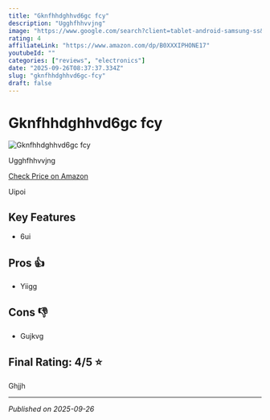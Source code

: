 ```yaml
---
title: "Gknfhhdghhvd6gc fcy"
description: "Ugghfhhvvjng"
image: "https://www.google.com/search?client=tablet-android-samsung-ss&sca_esv=e2652fd8ccfa33d1&sxsrf=AE3TifOIvi7qNpX9mRYeJbG75mfHt3F-WA:1758630106243&udm=2&fbs=AIIjpHxU7SXXniUZfeShr2fp4giZ1Y6MJ25_tmWITc7uy4KIeoJTKjrFjVxydQWqI2NcOhYPURIv2wPgv_w_sE_0Sc6QqqU7k8cSQndc5mTXCIWHa_uc-TjDJYRtLl-RKXlVOTL5mI-WiiglTJRFGvAEXXnfLCt0BkYsC0T-4-k-mSSl9LqZBVj0n-XtnANItk--Gvyv2TNedRXhVojzV4R3s6nqe8F-Yg&q=alamy&sa=X&ved=2ahUKEwjnm5jW7-6PAxVb9wIHHZWXLVMQtKgLegQIEhAB&biw=601&bih=1007&dpr=1.33"
rating: 4
affiliateLink: "https://www.amazon.com/dp/B0XXXIPHONE17"
youtubeId: ""
categories: ["reviews", "electronics"]
date: "2025-09-26T08:37:37.334Z"
slug: "gknfhhdghhvd6gc-fcy"
draft: false
---
```


# Gknfhhdghhvd6gc fcy

![Gknfhhdghhvd6gc fcy](https://www.google.com/search?client=tablet-android-samsung-ss&sca_esv=e2652fd8ccfa33d1&sxsrf=AE3TifOIvi7qNpX9mRYeJbG75mfHt3F-WA:1758630106243&udm=2&fbs=AIIjpHxU7SXXniUZfeShr2fp4giZ1Y6MJ25_tmWITc7uy4KIeoJTKjrFjVxydQWqI2NcOhYPURIv2wPgv_w_sE_0Sc6QqqU7k8cSQndc5mTXCIWHa_uc-TjDJYRtLl-RKXlVOTL5mI-WiiglTJRFGvAEXXnfLCt0BkYsC0T-4-k-mSSl9LqZBVj0n-XtnANItk--Gvyv2TNedRXhVojzV4R3s6nqe8F-Yg&q=alamy&sa=X&ved=2ahUKEwjnm5jW7-6PAxVb9wIHHZWXLVMQtKgLegQIEhAB&biw=601&bih=1007&dpr=1.33)

 Ugghfhhvvjng


[Check Price on Amazon](https://www.amazon.com/dp/B0XXXIPHONE17)
  <!-- Affiliate link inserted at the top -->

Uipoi


## Key Features

- 6ui



## Pros 👍

- Yiigg



## Cons 👎

- Gujkvg


## Final Rating: 4/5 ⭐

Ghjjh

---

*Published on 2025-09-26*
